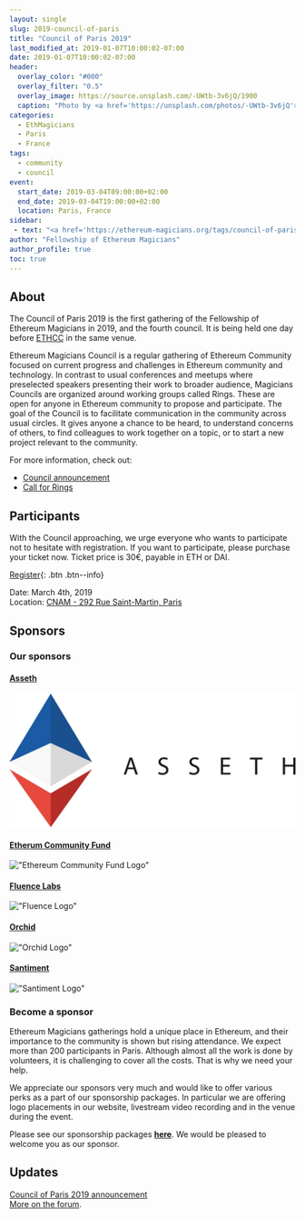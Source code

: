```yaml
---
layout: single
slug: 2019-council-of-paris
title: "Council of Paris 2019"
last_modified_at: 2019-01-07T10:00:02-07:00
date: 2019-01-07T10:00:02-07:00
header:
  overlay_color: "#000"
  overlay_filter: "0.5"
  overlay_image: https://source.unsplash.com/-UWtb-3v6jQ/1900
  caption: "Photo by <a href='https://unsplash.com/photos/-UWtb-3v6jQ'>Stephen Leonardi on Unsplash</a>"
categories:
  - EthMagicians
  - Paris
  - France
tags:
  - community
  - council
event:
  start_date: 2019-03-04T09:00:00+02:00
  end_date: 2019-03-04T19:00:00+02:00
  location: Paris, France
sidebar:
 - text: "<a href='https://ethereum-magicians.org/tags/council-of-paris'>Forum Discussions</a>"
author: "Fellowship of Ethereum Magicians"
author_profile: true
toc: true
---
```

## About
The Council of Paris 2019 is the first gathering of the Fellowship of Ethereum Magicians in 2019, and the fourth council. It is being held one day before [ETHCC](https://ethcc.io) in the same venue.

Ethereum Magicians Council is a regular gathering of Ethereum Community focused on current progress and challenges in Ethereum community and technology. In contrast to usual conferences and meetups where preselected speakers presenting their work to broader audience, Magicians Councils are organized around working groups called Rings. These are open for anyone in Ethereum community to propose and participate. The goal of the Council is to facilitate communication in the community across usual circles. It gives anyone a chance to be heard, to understand concerns of others, to find colleagues to work together on a topic, or to start a new project relevant to the community.  

For more information, check out:  
- [Council announcement](https://ethereum-magicians.org/t/council-of-paris-2019-announcement/2438)  
- [Call for Rings](https://hackmd.io/s/ByIVnZVdX)  

## Participants
With the Council approaching, we urge everyone who wants to participate not to hesitate with registration.
If you want to participate, please purchase your ticket now. Ticket price is 30€, payable in ETH or DAI.  

[Register](https://pretix.eu/ethmagicians/councilofparis2019/){: .btn .btn--info}  

Date: March 4th, 2019  
Location: [CNAM - 292 Rue Saint-Martin, Paris](https://goo.gl/maps/sJLD9wCa9fC2)  

## Sponsors  
### Our sponsors
#### [Asseth](https://www.asseth.fr/)
!["Asseth Logo"](/assets/2019/council-of-paris/asseth-logo.jpg "Asseth Logo")

#### [Etherum Community Fund](https://ecf.network)
!["Ethereum Community Fund Logo"](/assets/2018/council-of-prague/ECF_WHITE-01-01.png "Ethereum Community Fund Logo")

#### [Fluence Labs](https://fluence.one)
!["Fluence Logo"](/assets/2018/council-of-prague/Fluence_Logo_Blue.png "Fluence Logo")

#### [Orchid](https://orchid.com)
!["Orchid Logo"](/assets/2019/council-of-paris/orchid-logo.jpg "Orchid Logo")

#### [Santiment](https://santiment.net)
!["Santiment Logo"](/assets/2019/council-of-paris/santiment-logo.jpg "Santiment Logo")

### Become a sponsor
Ethereum Magicians gatherings hold a unique place in Ethereum, and their importance to the community is shown but rising attendance. We expect more than 200 participants in Paris. Although almost all the work is done by volunteers, it is challenging to cover all the costs. That is why we need your help.  

We appreciate our sponsors very much and would like to offer various perks as a part of our sponsorship packages. In particular we are offering logo placements in our website, livestream video recording and in the venue during the event.

Please see our sponsorship packages **[here](https://opencollective.com/ethmagicians-eu/events/council-of-paris-2019-27245ev)**. We would be pleased to welcome you as our sponsor.

## Updates
[Council of Paris 2019 announcement](https://ethereum-magicians.org/t/council-of-paris-2019-announcement/2438)  
[More on the forum](https://ethereum-magicians.org/tags/council-of-paris).
